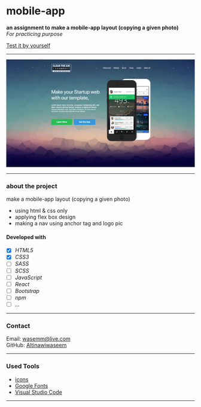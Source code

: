 # mobile-app
**an assignment to make a mobile-app layout (copying a given photo)**   
_For practicing purpose_


[Test it by yourself](https://altinawiwaseem.github.io/mobile-app/)

---

![the given pic to be copied](./img/task_001_homepage.png)


---
### about the project
make a mobile-app layout (copying a given photo)
- using html & css only
- applying flex box design
- making a nav using anchor tag and logo pic



#### Developed with
- [x] _HTML5_
- [x] _CSS3_
- [ ] _SASS_
- [ ] _SCSS_
- [ ] _JavaScript_
- [ ] _React_
- [ ] _Bootstrap_
- [ ] _npm_
- [ ] _..._

---
### Contact
Email: <wasemm@live.com><br>
GitHub: [Altinawiwaseem](https://github.com/altinawiwaseem)

---

### Used Tools

- [icons](https://fontawesome.com/)
- [Google Fonts](https://fonts.google.com/)
- [Visual Studio Code](https://code.visualstudio.com/)

---